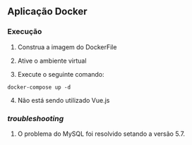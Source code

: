 ## Aplicação Docker

### Execução

1. Construa a imagem do DockerFile

2. Ative o ambiente virtual

3. Execute o seguinte comando:
```
docker-compose up -d
```

4. Não está sendo utilizado Vue.js

### *troubleshooting*

1. O problema do MySQL foi resolvido setando a versão 5.7.
